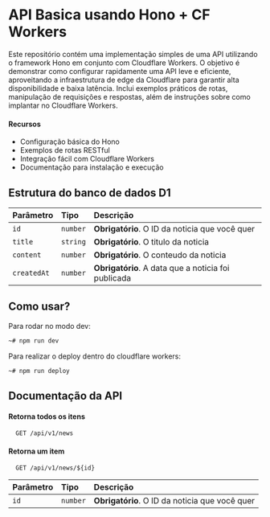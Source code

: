 
# API Basica usando Hono + CF Workers

Este repositório contém uma implementação simples de uma API utilizando o framework Hono em conjunto com Cloudflare Workers. O objetivo é demonstrar como configurar rapidamente uma API leve e eficiente, aproveitando a infraestrutura de edge da Cloudflare para garantir alta disponibilidade e baixa latência. Inclui exemplos práticos de rotas, manipulação de requisições e respostas, além de instruções sobre como implantar no Cloudflare Workers.

#### Recursos
- Configuração básica do Hono
- Exemplos de rotas RESTful
- Integração fácil com Cloudflare Workers
- Documentação para instalação e execução

## Estrutura do banco de dados D1

| Parâmetro   | Tipo       | Descrição                                   |
| :---------- | :--------- | :------------------------------------------ |
| `id`      | `number` | **Obrigatório**. O ID da noticia que você quer |
| `title`      | `string` | **Obrigatório**. O titulo da noticia |
| `content`      | `number` | **Obrigatório**. O conteudo da noticia |
| `createdAt`      | `number` | **Obrigatório**. A data que a noticia foi publicada |

## Como usar?

Para rodar no modo dev:

```bash
~# npm run dev
```

Para realizar o deploy dentro do cloudflare workers:

```bash
~# npm run deploy
```

## Documentação da API

#### Retorna todos os itens

```http
  GET /api/v1/news
```

#### Retorna um item

```http
  GET /api/v1/news/${id}
```

| Parâmetro   | Tipo       | Descrição                                   |
| :---------- | :--------- | :------------------------------------------ |
| `id`      | `number` | **Obrigatório**. O ID da noticia que você quer |


